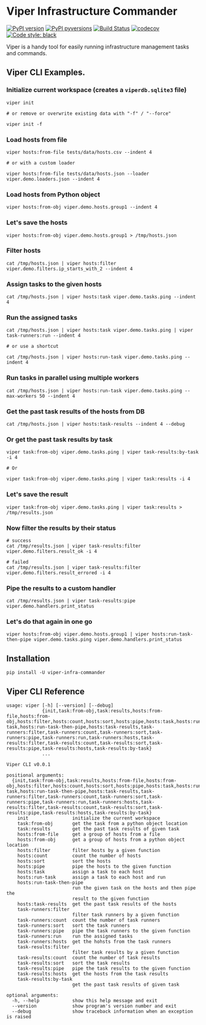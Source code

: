 # Viper Infrastructure Commander

[![PyPI version](https://img.shields.io/pypi/v/viper-infra-commander.svg)](https://pypi.org/project/viper-infra-commander)
[![PyPI pyversions](https://img.shields.io/pypi/pyversions/viper-infra-commander.svg)](https://pypi.org/project/viper-infra-commander)
[![Build Status](https://travis-ci.com/sayanarijit/viper.svg?branch=master)](https://travis-ci.com/sayanarijit/viper)
[![codecov](https://codecov.io/gh/sayanarijit/viper/branch/master/graph/badge.svg)](https://codecov.io/gh/sayanarijit/viper)
[![Code style: black](https://img.shields.io/badge/code%20style-black-000000.svg)](https://github.com/python/black)

Viper is a handy tool for easily running infrastructure management tasks and commands.

## Viper CLI Examples.

### Initialize current workspace (creates a `viperdb.sqlite3` file)

    viper init

    # or remove or overwrite existing data with "-f" / "--force"

    viper init -f


### Load hosts from file

    viper hosts:from-file tests/data/hosts.csv --indent 4

    # or with a custom loader

    viper hosts:from-file tests/data/hosts.json --loader viper.demo.loaders.json --indent 4


### Load hosts from Python object

    viper hosts:from-obj viper.demo.hosts.group1 --indent 4


### Let's save the hosts

    viper hosts:from-obj viper.demo.hosts.group1 > /tmp/hosts.json


### Filter hosts

    cat /tmp/hosts.json | viper hosts:filter viper.demo.filters.ip_starts_with_2 --indent 4


### Assign tasks to the given hosts

    cat /tmp/hosts.json | viper hosts:task viper.demo.tasks.ping --indent 4


### Run the assigned tasks

    cat /tmp/hosts.json | viper hosts:task viper.demo.tasks.ping | viper task-runners:run --indent 4

    # or use a shortcut

    cat /tmp/hosts.json | viper hosts:run-task viper.demo.tasks.ping --indent 4


### Run tasks in parallel using multiple workers

    cat /tmp/hosts.json | viper hosts:run-task viper.demo.tasks.ping --max-workers 50 --indent 4


### Get the past task results of the hosts from DB

    cat /tmp/hosts.json | viper hosts:task-results --indent 4 --debug


### Or get the past task results by task

    viper task:from-obj viper.demo.tasks.ping | viper task-results:by-task -i 4

    # Or

    viper task:from-obj viper.demo.tasks.ping | viper task:results -i 4


### Let's save the result

    viper task:from-obj viper.demo.tasks.ping | viper task:results > /tmp/results.json


### Now filter the results by their status

    # success
    cat /tmp/results.json | viper task-results:filter viper.demo.filters.result_ok -i 4

    # failed
    cat /tmp/results.json | viper task-results:filter viper.demo.filters.result_errored -i 4


### Pipe the results to a custom handler

    cat /tmp/results.json | viper task-results:pipe viper.demo.handlers.print_status


### Let's do that again in one go
    viper hosts:from-obj viper.demo.hosts.group1 | viper hosts:run-task-then-pipe viper.demo.tasks.ping viper.demo.handlers.print_status



## Installation

```
pip install -U viper-infra-commander
```

## Viper CLI Reference

```
usage: viper [-h] [--version] [--debug]
             {init,task:from-obj,task:results,hosts:from-file,hosts:from-obj,hosts:filter,hosts:count,hosts:sort,hosts:pipe,hosts:task,hosts:run-task,hosts:run-task-then-pipe,hosts:task-results,task-runners:filter,task-runners:count,task-runners:sort,task-runners:pipe,task-runners:run,task-runners:hosts,task-results:filter,task-results:count,task-results:sort,task-results:pipe,task-results:hosts,task-results:by-task}
             ...

Viper CLI v0.0.1

positional arguments:
  {init,task:from-obj,task:results,hosts:from-file,hosts:from-obj,hosts:filter,hosts:count,hosts:sort,hosts:pipe,hosts:task,hosts:run-task,hosts:run-task-then-pipe,hosts:task-results,task-runners:filter,task-runners:count,task-runners:sort,task-runners:pipe,task-runners:run,task-runners:hosts,task-results:filter,task-results:count,task-results:sort,task-results:pipe,task-results:hosts,task-results:by-task}
    init                initialize the current workspace
    task:from-obj       get the task from a python object location
    task:results        get the past task results of given task
    hosts:from-file     get a group of hosts from a file
    hosts:from-obj      get a group of hosts from a python object location
    hosts:filter        filter hosts by a given function
    hosts:count         count the number of hosts
    hosts:sort          sort the hosts
    hosts:pipe          pipe the hosts to the given function
    hosts:task          assign a task to each host
    hosts:run-task      assign a task to each host and run
    hosts:run-task-then-pipe
                        run the given task on the hosts and then pipe the
                        result to the given function
    hosts:task-results  get the past task results of the hosts
    task-runners:filter
                        filter task runners by a given function
    task-runners:count  count the number of task runners
    task-runners:sort   sort the task runners
    task-runners:pipe   pipe the task runners to the given function
    task-runners:run    run the assigned tasks
    task-runners:hosts  get the hohsts from the task runners
    task-results:filter
                        filter task results by a given function
    task-results:count  count the number of task results
    task-results:sort   sort the task results
    task-results:pipe   pipe the task results to the given function
    task-results:hosts  get the hosts from the task results
    task-results:by-task
                        get the past task results of given task

optional arguments:
  -h, --help            show this help message and exit
  --version             show program's version number and exit
  --debug               show traceback information when an exception is raised
```
